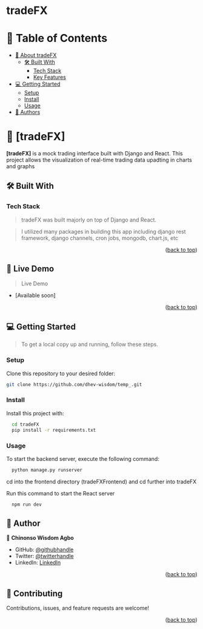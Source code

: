 # tradeFX

<a id="readme-top"></a>
<!--
!!! IMPORTANT !!!

REQUIRED SECTIONS:
- Table of Contents
- About Diskord
  - Built With
  - Live Demo
- Getting Started
- Authors
- Future Features
- Show your support
- Acknowledgements


<div align="center">
  <!-- You are encouraged to replace this logo with your own! Otherwise you can also remove it. -->

</div>

<!-- TABLE OF CONTENTS -->

# 📗 Table of Contents

- [📖 About tradeFX](#about-project)
  - [🛠 Built With](#built-with)
    - [Tech Stack](#tech-stack)
    - [Key Features](#key-features)
- [💻 Getting Started](#getting-started)
  - [Setup](#setup)
  - [Install](#install)
  - [Usage](#usage)
- [👥 Authors](#authors)

<!-- PROJECT DESCRIPTION -->

# 📖 [tradeFX] <a name="about-project"></a>


**[tradeFX]** is a mock trading interface built with Django and React. This project allows the visualization of real-time trading data upadting in charts and graphs

## 🛠 Built With <a name="built-with"></a>

### Tech Stack <a name="tech-stack"></a>

> tradeFX was built majorly on top of Django and React.

> I utilized many packages in building this app including django rest framework, django channels, cron jobs, mongodb, chart.js, etc

<p align="right">(<a href="#readme-top">back to top</a>)</p>

<!-- LIVE DEMO -->

## 🚀 Live Demo <a name="live-demo"></a>

> Live Demo

- [Available soon]

<p align="right">(<a href="#readme-top">back to top</a>)</p>

<!-- GETTING STARTED -->

## 💻 Getting Started <a name="getting-started"></a>

> To get a local copy up and running, follow these steps.


### Setup

Clone this repository to your desired folder:

```sh
git clone https://github.com/dhev-wisdom/temp_.git
```

### Install

Install this project with:

```sh
  cd tradeFX
  pip install -r requirements.txt
```

### Usage

To start the backend server, execute the following command:

```sh
  python manage.py runserver
```

cd into the frontend directory (tradeFXFrontend) and cd further into tradeFX

Run this command to start the React server

```sh
  npm run dev
```

<!-- AUTHORS -->

## 👥 Author <a name="authors"></a>

👤 **Chinonso Wisdom Agbo**

- GitHub: [@githubhandle](https://github.com/dhev-wisdom)
- Twitter: [@twitterhandle](https://twitter.com/wisdom_theDev)
- LinkedIn: [LinkedIn](https://www.linkedin.com/in/dev-chinonso-agbo)

<p align="right">(<a href="#readme-top">back to top</a>)</p>

<!-- CONTRIBUTING -->

## 🤝 Contributing <a name="contributing"></a>

Contributions, issues, and feature requests are welcome!

<p align="right">(<a href="#readme-top">back to top</a>)</p>

